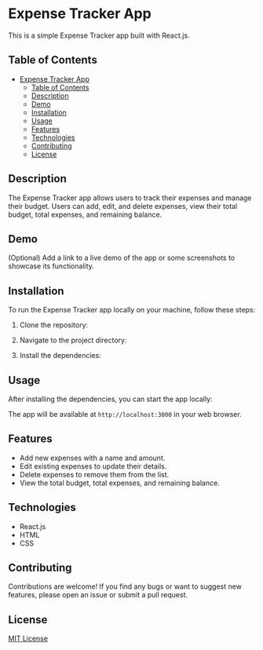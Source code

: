 # Expense Tracker App

This is a simple Expense Tracker app built with React.js.

## Table of Contents

- [Expense Tracker App](#expense-tracker-app)
  - [Table of Contents](#table-of-contents)
  - [Description](#description)
  - [Demo](#demo)
  - [Installation](#installation)
  - [Usage](#usage)
  - [Features](#features)
  - [Technologies](#technologies)
  - [Contributing](#contributing)
  - [License](#license)

## Description

The Expense Tracker app allows users to track their expenses and manage their budget. Users can add, edit, and delete expenses, view their total budget, total expenses, and remaining balance.

## Demo

(Optional) Add a link to a live demo of the app or some screenshots to showcase its functionality.

## Installation

To run the Expense Tracker app locally on your machine, follow these steps:

1. Clone the repository:


2. Navigate to the project directory:


3. Install the dependencies:


## Usage

After installing the dependencies, you can start the app locally:


The app will be available at `http://localhost:3000` in your web browser.

## Features

- Add new expenses with a name and amount.
- Edit existing expenses to update their details.
- Delete expenses to remove them from the list.
- View the total budget, total expenses, and remaining balance.

## Technologies

- React.js
- HTML
- CSS

## Contributing

Contributions are welcome! If you find any bugs or want to suggest new features, please open an issue or submit a pull request.

## License

[MIT License](LICENSE)
